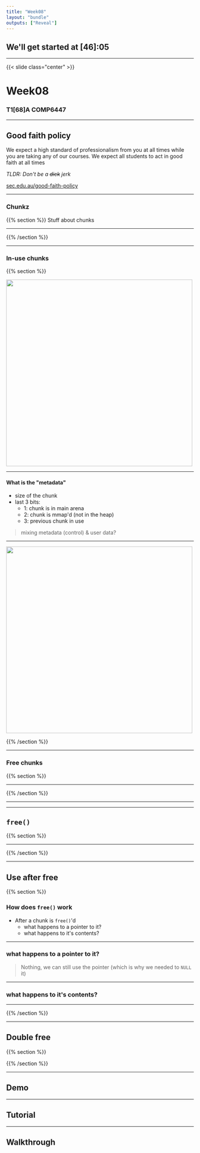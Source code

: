 ```yaml
---
title: "Week08"
layout: "bundle"
outputs: ["Reveal"]
---
```


## We'll get started at [46]:05

---

{{< slide class="center" >}}
# Week08
### T1[68]A COMP6447 

---

## Good faith policy

We expect a high standard of professionalism from you at all times while you are taking any of our courses. We expect all students to act in good faith at all times

*TLDR: Don't be a ~~dick~~ jerk*

[sec.edu.au/good-faith-policy](https://sec.edu.au/good-faith-policy)

---

### Chunkz
{{% section %}}
Stuff about chunks

---

{{% /section %}}

---

### In-use chunks
{{% section %}}

<img src="../img/week08/in-use.png" height="500px" />

---

#### What is the "metadata"
* size of the chunk
* last 3 bits:
    * 1: chunk is in main arena
    * 2: chunk is mmap'd (not in the heap)
    * 3: previous chunk in use

> mixing metadata (control) & user data?

---

<img src="../img/week08/in-use2.png" height="500px" />

{{% /section %}}

---


### Free chunks
{{% section %}}


---

{{% /section %}}

---


---

## `free()`
{{% section %}}


---

{{% /section %}}

---

## Use after free
{{% section %}}

### How does `free()` work
* After a chunk is `free()`'d
    * what happens to a pointer to it?
    * what happens to it's contents?

---

### what happens to a pointer to it?

> Nothing, we can still use the pointer (which is why we needed to `NULL` it)

---

### what happens to it's contents?


---



{{% /section %}}

---

## Double free
{{% section %}}


{{% /section %}}

---

## Demo

---

## Tutorial

---

## Walkthrough
